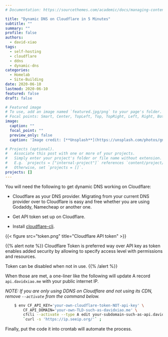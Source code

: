 ```yaml
---
# Documentation: https://sourcethemes.com/academic/docs/managing-content/

title: "Dynamic DNS on Cloudflare in 5 Minutes"
subtitle: ""
summary: ""
profile: false
authors:
  - david-xiao
tags:
  - self-hosting
  - cloudflare
  - ddns
  - dynamic-dns
categories:
  - Homelab
  - Site-Building
date: 2020-06-10
lastmod: 2020-06-10
featured: false
draft: false

# Featured image
# To use, add an image named `featured.jpg/png` to your page's folder.
# Focal points: Smart, Center, TopLeft, Top, TopRight, Left, Right, BottomLeft, Bottom, BottomRight.
image:
  caption: ""
  focal_point: ""
  preview_only: false
  caption: 'Image credit: [**Unsplash**](https://unsplash.com/photos/gnyA8vd3Otc)'

# Projects (optional).
#   Associate this post with one or more of your projects.
#   Simply enter your project's folder or file name without extension.
#   E.g. `projects = ["internal-project"]` references `content/project/deep-learning/index.md`.
#   Otherwise, set `projects = []`.
projects: []
---
```


You will need the following to get dynamic DNS working on Cloudflare:

- Cloudflare as your DNS provider. Migrating from your current DNS provider over to Cloudflare is easy and free whether you are using Godaddy, Namecheap or another one.

- Get API token set up on Cloudflare.
- Install [cloudflare-cli](https://github.com/danielpigott/cloudflare-cli).

{{< figure src="token.png" title="Cloudflare API token" >}}

{{% alert note %}}
Cloudflare Token is preferred way over API key as token enables added security by allowing to specify access level with permissions and resources.

Token can be disabled when not in use.
{{% /alert %}}

When those are met, a one-liner like the following will update A record `api.davidxiao.me` with your public internet IP.

*NOTE: If you are only using DDNS on Cloudflare and not using its CDN, remove `--activate` from the command below.*

```bash
    $ env CF_API_KEY='your-own-cloudflare-token-NOT-api-key' \
        CF_API_DOMAIN='your-own-TLD-such-as-davidxiao.me' \
        cfcli --activate --type A edit your-subdomain-such-as-api.davidxiao.me \
        `curl -s 'https://ip.seeip.org/'` ;
```

Finally, put the code it into crontab will automate the process.
